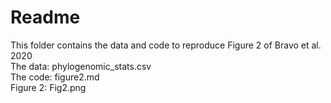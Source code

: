 # Readme
This folder contains the data and code to reproduce Figure 2 of Bravo et al. 2020 \
The data: phylogenomic_stats.csv \
The code: figure2.md \
Figure 2: Fig2.png
